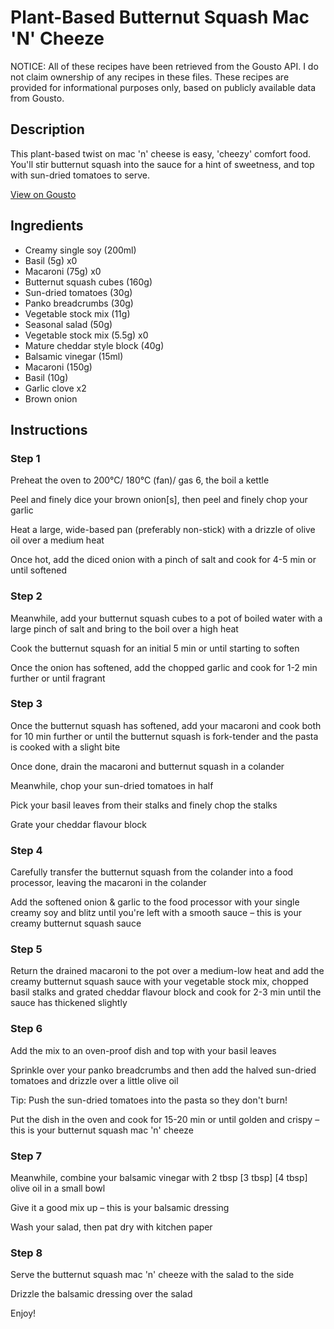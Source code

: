 # Plant-Based Butternut Squash Mac 'N' Cheeze

NOTICE: All of these recipes have been retrieved from the Gousto API. I do not claim ownership of any recipes in these files. These recipes are provided for informational purposes only, based on publicly available data from Gousto.

## Description

This plant-based twist on mac 'n' cheese is easy, 'cheezy' comfort food. You'll stir butternut squash into the sauce for a hint of sweetness, and top with sun-dried tomatoes to serve.

[View on Gousto](https://www.gousto.co.uk/recipes/cookbook/plant-based-butternut-squash-mac-n-cheeze)

## Ingredients

- Creamy single soy (200ml)
- Basil (5g) x0
- Macaroni (75g) x0
- Butternut squash cubes (160g)
- Sun-dried tomatoes (30g)
- Panko breadcrumbs (30g)
- Vegetable stock mix (11g)
- Seasonal salad (50g)
- Vegetable stock mix (5.5g) x0
- Mature cheddar style block (40g)
- Balsamic vinegar (15ml)
- Macaroni (150g)
- Basil (10g)
- Garlic clove x2
- Brown onion

## Instructions


### Step 1

Preheat the oven to 200°C/ 180°C (fan)/ gas 6, the boil a kettle

Peel and finely dice your brown onion[s], then peel and finely chop your garlic

Heat a large, wide-based pan (preferably non-stick) with a drizzle of olive oil over a medium heat

Once hot, add the diced onion with a pinch of salt and cook for 4-5 min or until softened


### Step 2

Meanwhile, add your butternut squash cubes to a pot of boiled water with a large pinch of salt and bring to the boil over a high heat

Cook the butternut squash for an initial 5 min or until starting to soften

Once the onion has softened, add the chopped garlic and cook for 1-2 min further or until fragrant


### Step 3

Once the butternut squash has softened, add your macaroni and cook both for 10 min further or until the butternut squash is fork-tender and the pasta is cooked with a slight bite

Once done, drain the macaroni and butternut squash in a colander

Meanwhile, chop your sun-dried tomatoes in half

Pick your basil leaves from their stalks and finely chop the stalks

Grate your cheddar flavour block


### Step 4

Carefully transfer the butternut squash from the colander into a food processor, leaving the macaroni in the colander

Add the softened onion & garlic to the food processor with your single creamy soy and blitz until you're left with a smooth sauce – this is your creamy butternut squash sauce


### Step 5

Return the drained macaroni to the pot over a medium-low heat and add the creamy butternut squash sauce with your vegetable stock mix, chopped basil stalks and grated cheddar flavour block and cook for 2-3 min until the sauce has thickened slightly


### Step 6

Add the mix to an oven-proof dish and top with your basil leaves

Sprinkle over your panko breadcrumbs and then add the halved sun-dried tomatoes and drizzle over a little olive oil

Tip: Push the sun-dried tomatoes into the pasta so they don't burn!

Put the dish in the oven and cook for 15-20 min or until golden and crispy – this is your butternut squash mac 'n' cheeze


### Step 7

Meanwhile, combine your balsamic vinegar with 2 tbsp <span class="text-purple">[3 tbsp]</span> <span class="text-danger">[4 tbsp]</span> olive oil in a small bowl

Give it a good mix up – this is your balsamic dressing

Wash your salad, then pat dry with kitchen paper

### Step 8

Serve the butternut squash mac 'n' cheeze with the salad to the side

Drizzle the balsamic dressing over the salad

Enjoy!

